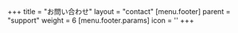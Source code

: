 +++
title = "お問い合わせ"
layout = "contact"
[menu.footer]
  parent = "support"
  weight = 6
  [menu.footer.params]
    icon = '<i class="fas fa-fw fa-info-circle"></i>'
+++
